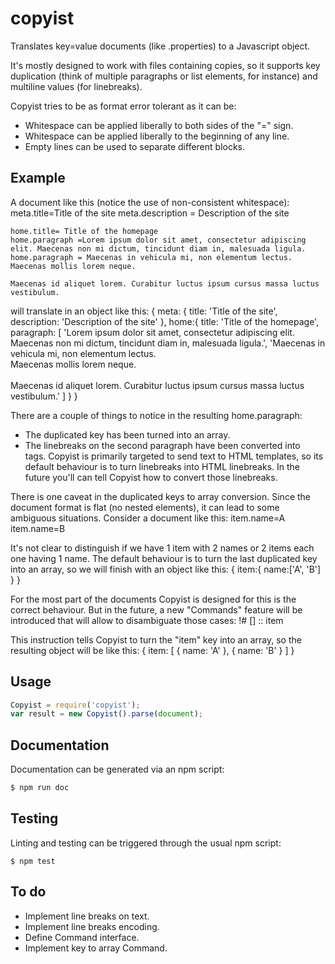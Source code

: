 copyist
=======

Translates key=value documents (like .properties) to a Javascript object.

It's mostly designed to work with files containing copies, so it supports key duplication (think of multiple paragraphs or list elements, for instance) and multiline values (for linebreaks).

Copyist tries to be as format error tolerant as it can be:
* Whitespace can be applied liberally to both sides of the "=" sign.
* Whitespace can be applied liberally to the beginning of any line.
* Empty lines can be used to separate different blocks.

Example
-------
A document like this (notice the use of non-consistent whitespace):
	meta.title=Title of the site
	 meta.description = Description of the site


	home.title= Title of the homepage
	home.paragraph =Lorem ipsum dolor sit amet, consectetur adipiscing elit. Maecenas non mi dictum, tincidunt diam in, malesuada ligula.
	home.paragraph = Maecenas in vehicula mi, non elementum lectus.
	Maecenas mollis lorem neque.

	Maecenas id aliquet lorem. Curabitur luctus ipsum cursus massa luctus vestibulum.

will translate in an object like this:
	{
		meta: {
			title: 'Title of the site',
			description: 'Description of the site'
		},
		home:{
			title: 'Title of the homepage',
			paragraph: [
				'Lorem ipsum dolor sit amet, consectetur adipiscing elit. Maecenas non mi dictum, tincidunt diam in, malesuada ligula.',
				'Maecenas in vehicula mi, non elementum lectus.<br />Maecenas mollis lorem neque.<br /><br />Maecenas id aliquet lorem. Curabitur luctus ipsum cursus massa luctus vestibulum.'
			]
		}
	}

There are a couple of things to notice in the resulting home.paragraph:
* The duplicated key has been turned into an array.
* The linebreaks on the second paragraph have been converted into <br /> tags. Copyist is primarily targeted to send text to HTML templates, so its default behaviour is to turn linebreaks into HTML linebreaks. In the future you'll can tell Copyist how to convert those linebreaks.

There is one caveat in the duplicated keys to array conversion. Since the document format is flat (no nested elements), it can lead to some ambiguous situations.
Consider a document like this:
	item.name=A
	item.name=B

It's not clear to distinguish if we have 1 item with 2 names or 2 items each one having 1 name.
The default behaviour is to turn the last duplicated key into an array, so we will finish with an object like this:
	{
		item:{
			name:['A', 'B']
		}
	}

For the most part of the documents Copyist is designed for this is the correct behaviour. But in the future, a new "Commands" feature will be introduced that will allow to disambiguate those cases:
	!# [] :: item

This instruction tells Copyist to turn the "item" key into an array, so the resulting object will be like this:
	{
		item: [
			{
				name: 'A'
			},
			{
				name: 'B'
			}
		]
	}

Usage
-----
```javascript
Copyist = require('copyist');
var result = new Copyist().parse(document);
```

Documentation
-------------
Documentation can be generated via an npm script:

```bash
$ npm run doc
```

Testing
-------
Linting and testing can be triggered through the usual npm script:
```
$ npm test
```

To do
-----
* Implement line breaks on text.
* Implement line breaks encoding.
* Define Command interface.
* Implement key to array Command.